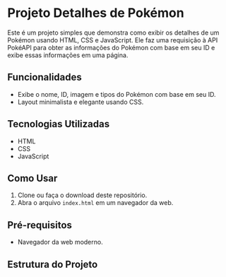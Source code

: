 # Projeto Detalhes de Pokémon

Este é um projeto simples que demonstra como exibir os detalhes de um Pokémon usando HTML, CSS e JavaScript. Ele faz uma requisição à API PokéAPI para obter as informações do Pokémon com base em seu ID e exibe essas informações em uma página.

## Funcionalidades

- Exibe o nome, ID, imagem e tipos do Pokémon com base em seu ID.
- Layout minimalista e elegante usando CSS.

## Tecnologias Utilizadas

- HTML
- CSS
- JavaScript

## Como Usar

1. Clone ou faça o download deste repositório.
2. Abra o arquivo `index.html` em um navegador da web.

## Pré-requisitos

- Navegador da web moderno.

## Estrutura do Projeto

